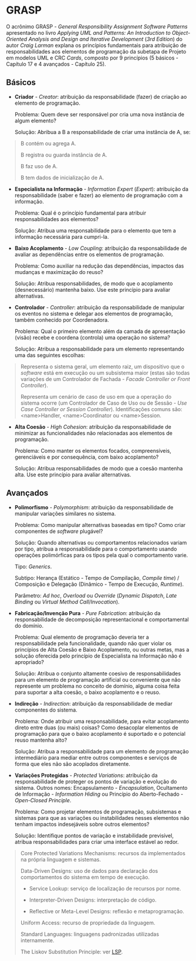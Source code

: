 # GRASP

O acrônimo GRASP - _General Responsibility Assignment Software Patterns_ apresentado no livro _Applying UML and Patterns: An Introduction to Object-Oriented Analysis and Design and Iterative Development_ (_3rd Edition_) do autor _Craig Larman_ explana os princípios fundamentais para atribuição de responsabilidades aos elementos de programação da subetapa de Projeto em modelos UML e CRC _Cards_, composto por 9 princípios (5 básicos - Capítulo 17 e 4 avançados - Capítulo 25).

## Básicos

* **Criador** - _Creator_: atribuição da responsabilidade (fazer) de criação ao elemento de programação.

  Problema: Quem deve ser responsável por cria uma nova instância de algum elemento?

  Solução: Abribua a B a responsabilidade de criar uma instância de A, se:

> B contém ou agrega A.
>
> B registra ou guarda instância de A.
>
> B faz uso de A.
>
> B tem dados de inicialização de A.

* **Especialista na Informação** - _Information Expert_ (_Expert_): atribuição da responsabilidade (saber e fazer) ao elemento de programação com a informação.

  Problema: Qual é o princípio fundamental para atribuir responsabilidades aos elementos?

  Solução: Atribua uma responsabilidade para o elemento que tem a informação necessária para cumpri-la.

* **Baixo Acoplamento** - _Low Coupling_: atribuição da responsabilidade de avaliar as dependências entre os elementos de programação.

  Problema: Como auxiliar na redução das dependências, impactos das mudanças e maximização do reuso?

  Solução: Atribua responsabilidades, de modo que o acoplamento (desnecessário) mantenha baixo. Use este princípio para avaliar alternativas.

* **Controlador** - _Controller_: atribuição da responsabilidade de manipular os eventos no sistema e delegar aos elementos de programação, também conhecido por Coordenadora.

  Problema: Qual o primeiro elemento além da camada de apresentação (visão) recebe e coordena (controla) uma operação no sistema?

  Solução: Atribua a responsabilidade para um elemento representando uma das seguintes escolhas:

> Representa o sistema geral, um elemento raiz, um dispositivo que o _software_ está em execução ou um subsistema maior (estas são todas variações de um Controlador de Fachada - _Facade Controller or Front Controller_).
>
> Representa um cenário de caso de uso em que a operação do sistema ocorre (um Controlador de Caso de Uso ou de Sessão - _Use Case Controller or Session Controller_). Identificações comuns são: &lt;name&gt;Handler, &lt;name&gt;Coordinator ou &lt;name&gt;Session.

* **Alta Coesão** - _High Cohesion_: atribuição da responsabilidade de minimizar as funcionalidades não relacionadas aos elementos de programação.

  Problema: Como manter os elementos focados, compreensíveis, gerenciáveis e por consequência, com baixo acoplamento?

  Solução: Atribua responsabilidades de modo que a coesão mantenha alta. Use este princípio para avaliar alternativas.

## Avançados

* **Polimorfismo** - _Polymorphism_: atribuição da responsabilidade de manipular variações similares no sistema.

  Problema: Como manipular alternativas baseadas em tipo? Como criar componentes de _software_ plugável?

  Solução: Quando alternativas ou comportamentos relacionados variam por tipo, atribua a responsabilidade para o comportamento usando operações polimórficas para os tipos pela qual o comportamento varie.

  Tipo: _Generics_.

  Subtipo: Herança (Estático - Tempo de Compilação, _Compile time_) / Composição e Delegação (Dinâmico - Tempo de Execução, _Runtime_).

  Parâmetro: _Ad hoc_, _Overload_ ou _Override_ (_Dynamic Dispatch_, _Late Binding_ ou _Virtual Method Call_/_Invocation_).

* **Fabricação/Invenção Pura** - _Pure Fabrication_: atribuição da responsabilidade de decomposição representacional e comportamental do domínio.

  Problema: Qual elemento de programação deveria ter a responsabilidade pela funcionalidade, quando não quer violar os princípios de Alta Coesão e Baixo Acoplamento, ou outras metas, mas a solução oferecida pelo princípio de Especialista na Informação não é apropriado?

  Solução: Atribua o conjunto altamente coesivo de responsabilidades para um elemento de programação artificial ou conveniente que não represente um problema no conceito de domínio, alguma coisa feita para suportar a alta coesão, o baixo acoplamento e o reuso.

* **Indireção** - _Indirection_: atribuição da responsabilidade de mediar componentes do sistema.

  Problema: Onde atribuir uma responsabilidade, para evitar acoplamento direto entre duas (ou mais) coisas? Como desacoplar elementos de programação para que o baixo acoplamento é suportado e o potencial reuso mantenha alto?

  Solução: Atribua a responsabilidade para um elemento de programação intermediário para mediar entre outros componentes e serviços de forma que eles não são acoplados diretamente.

* **Variações Protegidas** - _Protected Variations_: atribuição da responsabilidade de proteger os pontos de variação e evolução do sistema. Outros nomes: Encapsulamento - _Encapsulation_, Ocultamento de Informação - _Information Hiding_ ou Princípio do Aberto-Fechado - _Open-Closed Principle_.

  Problema: Como projetar elementos de programação, subsistemas e sistemas para que as variações ou instabilidades nesses elementos não tenham impactos indesejáveis sobre outros elementos?

  Solução: Identifique pontos de variação e instabilidade previsível, atribua responsabilidades para criar uma interface estável ao redor.

> Core Protected Variations Mechanisms: recursos da implementados na própria linguagem e sistemas.
>
> Data-Driven Designs: uso de dados para declaração dos comportamentos do sistema em tempo de execução.
>
> * Service Lookup: serviço de localização de recursos por nome.
>
> * Interpreter-Driven Designs: interpretação de código.
>
> * Reflective or Meta-Level Designs: reflexão e metaprogramação.
>
> Uniform Access: recurso de propriedade da linguagem.
>
> Standard Languages: linguagens padronizadas utilizadas internamente.
>
> The Liskov Substitution Principle: ver [LSP](solid.md).
